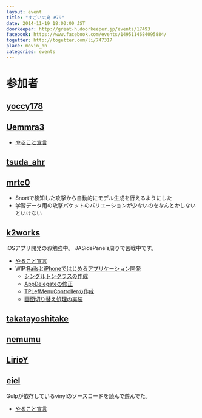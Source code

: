 ```yaml
---
layout: event
title: "すごい広島 #79"
date: 2014-11-19 18:00:00 JST
doorkeeper: http://great-h.doorkeeper.jp/events/17493
facebook: https://www.facebook.com/events/1495114684095884/
togetter: http://togetter.com/li/747317
place: movin_on
categories: events
---
```


# 参加者


## [yoccy178](http://twitter.com/yoccy178)


## [Uemmra3](https://github.com/Uemmra3)

* [やること宣言](https://github.com/great-h/great-h.github.io/issues/1369)


## [tsuda_ahr](http://twitter.com/tsuda_ahr)


## [mrtc0](http://twitter.com/mrtc0)

* Snortで検知した攻撃から自動的にモデル生成を行えるようにした
* 学習データ用の攻撃パケットのバリエーションが少ないのをなんとかしないといけない


## [k2works](https://github.com/k2works)

iOSアプリ開発のお勉強中。
JASidePanels周りで苦戦中です。

* [やること宣言](https://github.com/great-h/great-h.github.io/issues/1366)
* WIP:[RailsとiPhoneではじめるアプリケーション開発](https://github.com/k2works/rails_ios_appdev)
  * [シングルトンクラスの作成](https://github.com/k2works/travelphoto/commit/af2bfb77f387ab0b5472fd49adc4dea342688c19)
  * [AppDelegateの修正](https://github.com/k2works/travelphoto/commit/a1e5ed571eef91f8b63239503335d741d4cd08a1)
  * [TPLefMenuControllerの作成](https://github.com/k2works/travelphoto/commit/e43e3ddc2f3c2c95da4e55a0eb5db816ebb652c0)
  * [画面切り替え処理の実装](https://github.com/k2works/travelphoto/commit/74d3b21aa2093856567d960004df684a03a9dbc4)

## [takatayoshitake](http://twitter.com/takatayoshitake)


## [nemumu](https://github.com/nemumu)


## [LirioY](http://twitter.com/LirioY)


## [eiel](http://eiel.info/)

Gulpが依存しているvinylのソースコードを読んで遊んでた。

* [やること宣言](https://github.com/great-h/great-h.github.io/issues/1368)

